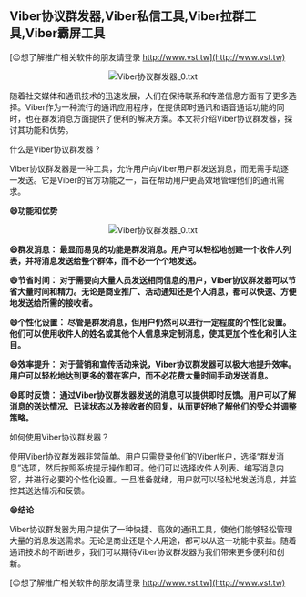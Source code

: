 ## **Viber协议群发器,Viber私信工具,Viber拉群工具,Viber霸屏工具**

[😍想了解推广相关软件的朋友请登录 http://www.vst.tw](http://www.vst.tw)

 <center><img src="https://vst.tw/MP4/tuiguang/png/1.png" alt="Viber协议群发器_0.txt"></center>

随着社交媒体和通讯技术的迅速发展，人们在保持联系和传递信息方面有了更多选择。Viber作为一种流行的通讯应用程序，在提供即时通讯和语音通话功能的同时，也在群发消息方面提供了便利的解决方案。本文将介绍Viber协议群发器，探讨其功能和优势。

什么是Viber协议群发器？

Viber协议群发器是一种工具，允许用户向Viber用户群发送消息，而无需手动逐一发送。它是Viber的官方功能之一，旨在帮助用户更高效地管理他们的通讯需求。

**😄功能和优势**

 <center><img src="https://vst.tw/MP4/tuiguang/png/1.png" alt="Viber协议群发器_0.txt"></center>

**😄群发消息： 最显而易见的功能是群发消息。用户可以轻松地创建一个收件人列表，并将消息发送给整个群体，而不必一个个地发送。**

**😄节省时间： 对于需要向大量人员发送相同信息的用户，Viber协议群发器可以节省大量时间和精力。无论是商业推广、活动通知还是个人消息，都可以快速、方便地发送给所需的接收者。**

**😄个性化设置： 尽管是群发消息，但用户仍然可以进行一定程度的个性化设置。他们可以使用收件人的姓名或其他个人信息来定制消息，使其更加个性化和引人注目。**

**😄效率提升： 对于营销和宣传活动来说，Viber协议群发器可以极大地提升效率。用户可以轻松地达到更多的潜在客户，而不必花费大量时间手动发送消息。**

**😄即时反馈： 通过Viber协议群发器发送的消息可以提供即时反馈。用户可以了解消息的送达情况、已读状态以及接收者的回复，从而更好地了解他们的受众并调整策略。**

如何使用Viber协议群发器？

使用Viber协议群发器非常简单。用户只需登录他们的Viber帐户，选择“群发消息”选项，然后按照系统提示操作即可。他们可以选择收件人列表、编写消息内容，并进行必要的个性化设置。一旦准备就绪，用户就可以轻松地发送消息，并监控其送达情况和反馈。

**😄结论**

Viber协议群发器为用户提供了一种快捷、高效的通讯工具，使他们能够轻松管理大量的消息发送需求。无论是商业还是个人用途，都可以从这一功能中获益。随着通讯技术的不断进步，我们可以期待Viber协议群发器为我们带来更多便利和创新。

[😍想了解推广相关软件的朋友请登录 http://www.vst.tw](http://www.vst.tw)



